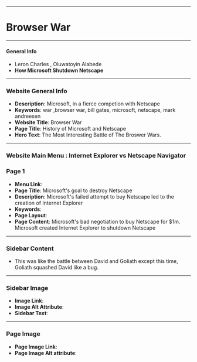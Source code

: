 <meta name="description" content="The quick brown fox jumped over the lazy dog.">
<meta name="author" content="John Smith">

---

# Browser War

[_metadata_:authors]:- "Leron Charles, Oluwatoyin Alabede"
[_metadata_:tags]:- "internet, browswer, browser-war, internet-pioneer"  
---
####  General Info
-  Leron Charles , Oluwatoyin Alabede
-   **How Microsoft Shutdown Netscape**
---
### Website General Info
-   **Description**: Microsoft, in a fierce competion with Netscape
-   **Keywords**: war ,browser war, bill gates, microsoft, netscape, mark andreesen
-   **Website Title**: Browser War
-   **Page Title**: History of Microsoft and Netscape
-   **Hero Text**: The Most Interesting Battle of The Broswer Wars.
---
### Website Main Menu : Internet Explorer vs Netscape Navigator
### Page 1
-   **Menu Link**:
-   **Page Title**: Microsoft's goal to destroy Netscape
-   **Description**: Microsoft's failed attempt to buy Netscape led to the creation of Internet Explorer
-   **Keywords**: 
-   **Page Layout**:
-   **Page Content**: Microsoft's bad negotiation to buy Netscape for $1m. Microsoft created Internet Explorer to shutdown Netscape
---
###  Sidebar Content 
-   This was like the battle between David and Goliath except this time, Goliath squashed David like a bug.
---
### Sidebar Image
-   **Image Link**: 
-   **Image Alt Attribute**:
-   **Sidebar Text**:
---
### Page Image
-   **Page Image Link**:
-   **Page Image Alt attribute**:



